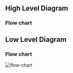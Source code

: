 ## High Level Diagram
### Flow chart 



## Low Level Diagram
### Flow chart 
   
![flow-chart](https://user-images.githubusercontent.com/36735523/114850399-59df6a00-9dfe-11eb-8a04-af2757c631e4.png)
